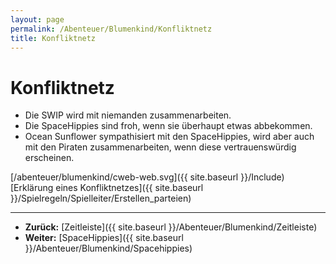 ```yaml
---
layout: page
permalink: /Abenteuer/Blumenkind/Konfliktnetz
title: Konfliktnetz
---
```



# Konfliktnetz


- Die SWIP wird mit niemanden zusammenarbeiten.
- Die SpaceHippies sind froh, wenn sie überhaupt etwas abbekommen.
- Ocean Sunflower sympathisiert mit den SpaceHippies, wird aber auch mit den Piraten zusammenarbeiten, wenn diese vertrauenswürdig erscheinen.

<div data-buttons="zoomin,zoomout" id="svg">[/abenteuer/blumenkind/cweb-web.svg]({{ site.baseurl }}/Include)</div>
[Erklärung eines Konfliktnetzes]({{ site.baseurl }}/Spielregeln/Spielleiter/Erstellen_parteien) 



***

- **Zurück:** [Zeitleiste]({{ site.baseurl }}/Abenteuer/Blumenkind/Zeitleiste)
- **Weiter:** [SpaceHippies]({{ site.baseurl }}/Abenteuer/Blumenkind/Spacehippies)



